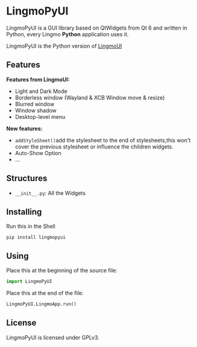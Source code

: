 # LingmoPyUI

LingmoPyUI is a GUI library based on QtWidgets from Qt 6 and written in Python, every Lingmo **Python** application uses it.

LingmoPyUI is the Python version of [LingmoUI](https://github.com/LingmoOS/LingmoUI)

## Features

**Features from LingmoUI:**

* Light and Dark Mode
* Borderless window (Wayland & XCB Window move & resize)
* Blurred window
* Window shadow
* Desktop-level menu

**New features:**
* `addStyleSheet()`add the stylesheet to the end of stylesheets,this won't cover the previous stylesheet or influence the children widgets.
* Auto-Show Option 
* ...

## Structures

* `__init__.py`: All the Widgets

## Installing

Run this in the Shell
```shell
pip install lingmopyui
```

## Using

Place this at the beginning of the source file:
```python
import LingmoPyUI
``` 
Place this at the end of the file:
```python
LingmoPyUI.LingmoApp.run()
```


## License

LingmoPyUI is licensed under GPLv3.